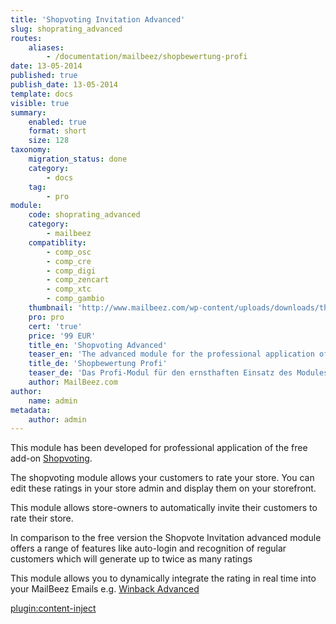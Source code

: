 ```yaml
---
title: 'Shopvoting Invitation Advanced'
slug: shoprating_advanced
routes:
    aliases:
        - /documentation/mailbeez/shopbewertung-profi
date: 13-05-2014
published: true
publish_date: 13-05-2014
template: docs
visible: true
summary:
    enabled: true
    format: short
    size: 128
taxonomy:
    migration_status: done
    category:
        - docs
    tag:
        - pro
module:
    code: shoprating_advanced
    category:
        - mailbeez
    compatiblity:
        - comp_osc
        - comp_cre
        - comp_digi
        - comp_zencart
        - comp_xtc
        - comp_gambio
    thumbnail: 'http://www.mailbeez.com/wp-content/uploads/downloads/thumbnails/2011/10/icon_322.png'
    pro: pro
    cert: 'true'
    price: '99 EUR'
    title_en: 'Shopvoting Advanced'
    teaser_en: 'The advanced module for the professional application of the "shopvoting" addon'
    title_de: 'Shopbewertung Profi'
    teaser_de: 'Das Profi-Modul für den ernsthaften Einsatz des Modules "Shopbewertung"'
    author: MailBeez.com
author:
    name: admin
metadata:
    author: admin
---
```


This module has been developed for professional application of the free add-on [Shopvoting](/documentation/configbeez/config_shopvoting/).

The shopvoting module allows your customers to rate your store. You can edit these ratings in your store admin and display them on your storefront.

This module allows store-owners to automatically invite their customers to rate their store.

In comparison to the free version the Shopvote Invitation advanced module offers a range of features like auto-login and recognition of regular customers which will generate up to twice as many ratings

This module allows you to dynamically integrate the rating in real time into your MailBeez Emails e.g. [Winback Advanced](/documentation/mailbeez/winback_advanced/)

[plugin:content-inject](/content_blocks/pro_responsive_template)
